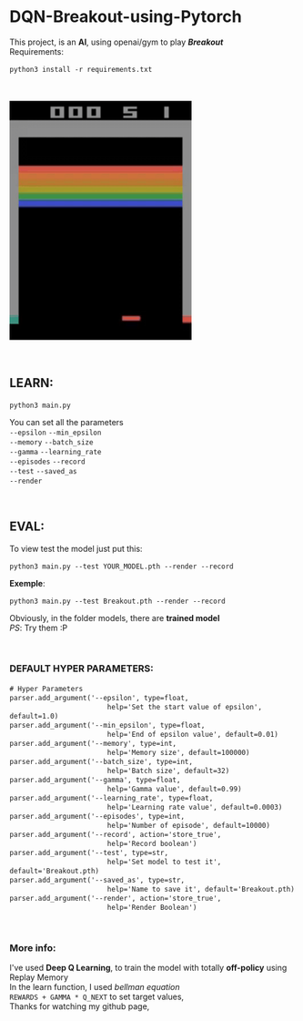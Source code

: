 # DQN-Breakout-using-Pytorch
This project, is an **AI**, using openai/gym to play ***Breakout*** <br />
Requirements:
```shell
python3 install -r requirements.txt
``` 
<br /> <br />
![alt text](/records/DQN_Breakout.gif)

<br />

## **LEARN**: <br />
  ```shell
  python3 main.py
  ```
  You can set all the parameters <br />
  `--epsilon` `--min_epsilon` <br />
  `--memory` `--batch_size` <br />
  `--gamma` `--learning_rate` <br />
  `--episodes` `--record` <br />
  `--test` `--saved_as` <br />
  `--render` <br />
 
<br />
 
## **EVAL**: <br />
  To view test the model just put this: <br />
  ```shell
  python3 main.py --test YOUR_MODEL.pth --render --record
  ```
  **Exemple**:
  ```shell
  python3 main.py --test Breakout.pth --render --record
  ```
  
  Obviously, in the folder models, there are **trained model** <br />
  *PS*: Try them :P
  
<br />
  
### **DEFAULT HYPER PARAMETERS**:
  ```python3
  # Hyper Parameters
  parser.add_argument('--epsilon', type=float, 
                          help='Set the start value of epsilon', default=1.0)
  parser.add_argument('--min_epsilon', type=float, 
                          help='End of epsilon value', default=0.01)
  parser.add_argument('--memory', type=int, 
                          help='Memory size', default=100000)
  parser.add_argument('--batch_size', type=int, 
                          help='Batch size', default=32)
  parser.add_argument('--gamma', type=float, 
                          help='Gamma value', default=0.99)
  parser.add_argument('--learning_rate', type=float, 
                          help='Learning rate value', default=0.0003)
  parser.add_argument('--episodes', type=int, 
                          help='Number of episode', default=10000)
  parser.add_argument('--record', action='store_true', 
                          help='Record boolean')
  parser.add_argument('--test', type=str, 
                          help='Set model to test it', default='Breakout.pth)
  parser.add_argument('--saved_as', type=str, 
                          help='Name to save it', default='Breakout.pth)
  parser.add_argument('--render', action='store_true', 
                          help='Render Boolean')
 ```
<br />

### **More info**:
  I've used **Deep Q Learning**, to train the model with totally **off-policy** using Replay Memory <br />
  In the learn function, I used *bellman equation* <br />
  `REWARDS + GAMMA * Q_NEXT`
  to set target values, <br />
  Thanks for watching my github page,
